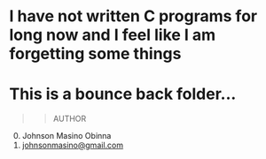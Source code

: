 # I have not written C programs for long now and I feel like I am forgetting some things
# This is a bounce back folder...

>>AUTHOR
0. Johnson Masino Obinna
1. johnsonmasino@gmail.com
